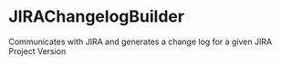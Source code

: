JIRAChangelogBuilder
====================

Communicates with JIRA and generates a change log for a given JIRA Project Version